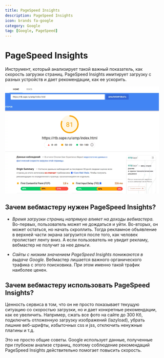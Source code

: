 ```yaml
---
title: PageSpeed Insights
description: PageSpeed Insights
icon: brands fa-google
category: Google
tag: [Google, PageSpeed]
---
```


# PageSpeed Insights

Инструмент, который анализирует такой важный показатель, как скорость загрузки страниц. PageSpeed Insights имитирует загрузку с разных устройств и дает рекомендации, как ее ускорить.

![Картинка](./page-speed-1.png)

## Зачем вебмастеру нужен PageSpeed Insights?

* *Время загрузки страниц напрямую влияет на доходы вебмастера.* Во-первых, пользователь может не дождаться и уйти. Во-вторых, он может остаться, но начать скроллить. Тогда рекламное объявление в верхней части экрана загрузится после того, как человек пролистает ленту вниз. А если пользователь не увидит рекламу, вебмастер не получит за нее деньги.

* *Сайты с низким значением PageSpeed Insights понижаются в выдаче Google.* Вебмастер лишается важного органического трафика с этого поисковика. При этом именно такой трафик наиболее ценен.

## Зачем вебмастеру использовать PageSpeed Insights?

Ценность сервиса в том, что он не просто показывает текущую ситуацию со скоростью загрузки, но и дает конкретные рекомендации, как ее увеличить. Например, сжать все фото на сайте до 300 Кб, подключить отложенную загрузку изображений (lazyload), убрать лишние веб-шрифты, избыточных css и jss, отключить ненужные плагины и т.д.

Это не просто общие советы. Google использует данные, полученные при глубоком анализе страниц, поэтому соблюдение рекомендаций PageSpeed Insights действительно помогает повысить скорость.
